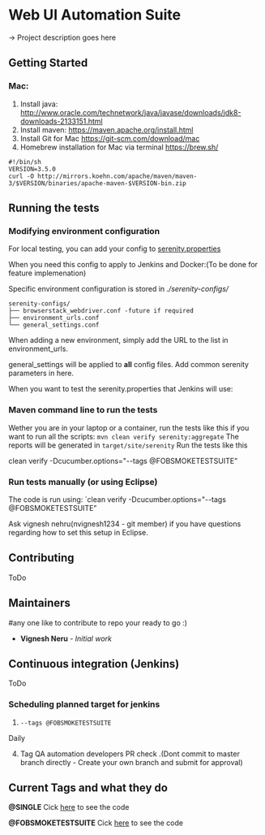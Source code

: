 # Web UI Automation Suite

-> Project description goes here

## Getting Started


### Mac:
1. Install java: http://www.oracle.com/technetwork/java/javase/downloads/jdk8-downloads-2133151.html
2. Install maven: https://maven.apache.org/install.html
3. Install Git for Mac https://git-scm.com/download/mac 
4. Homebrew installation for Mac via terminal https://brew.sh/

```
#!/bin/sh
VERSION=3.5.0
curl -O http://mirrors.koehn.com/apache/maven/maven-3/$VERSION/binaries/apache-maven-$VERSION-bin.zip
```

## Running the tests

### Modifying environment configuration

For local testing, you can add your config to [serenity.properties](serenity.properties)

When you need this config to apply to Jenkins and Docker:(To be done for feature implemenation)

Specific environment configuration is stored in *./serenity-configs/*
```
serenity-configs/
├── browserstack_webdriver.conf -future if required
├── environment_urls.conf
└── general_settings.conf
```
When adding a new environment, simply add the URL to the list in environment_urls.


general_settings will be applied to **all** config files. Add common serenity parameters in here.

When you want to test the serenity.properties that Jenkins will use:


### Maven command line to run the tests
Wether you are in your laptop or a container, run the tests like this if you want to run all the scripts: `mvn clean verify serenity:aggregate`
The reports will be generated in `target/site/serenity`
Run the tests like this 

clean verify -Dcucumber.options="--tags @FOBSMOKETESTSUITE”


### Run tests manually (or using Eclipse)

The code is run using:
`clean verify -Dcucumber.options="--tags @FOBSMOKETESTSUITE”



Ask vignesh nehru(nvignesh1234 - git member) if you have questions regarding how to set this setup in Eclipse.



## Contributing

ToDo

## Maintainers

#any one like to contribute to repo your ready to go :)

* **Vignesh Neru** - *Initial work* 

## Continuous integration (Jenkins)

ToDo

### Scheduling planned target for jenkins 

1. `--tags @FOBSMOKETESTSUITE`

Daily 

4. Tag QA automation developers PR check .(Dont commit to master branch directly - Create your own branch and submit for approval)


## Current Tags and what they do
**@SINGLE**
Cick [here](qa-ui-automation/src/test/resources/features/StagingSmokeSuite/singletest.feature) to see the code

**@FOBSMOKETESTSUITE**
Cick [here](qa-ui-automation/src/test/resources/features/StagingSmokeSuite/FOBOrderDashBoard.feature) to see the code


